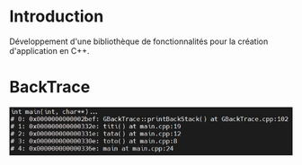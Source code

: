 # Introduction

Développement d'une bibliothèque de fonctionnalités pour la création d'application en C++.

# BackTrace

![backtrace.png](./img/backtrace.png "backtrace.png")

